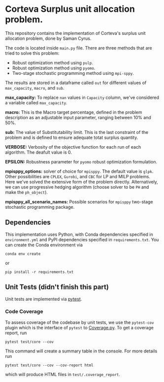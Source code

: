 # Corteva Surplus unit allocation problem.

This repository contains the implementation of Corteva's surplus unit 
allocation problem, done by Saman Cyrus.

The code is located inside `main.py` file. There are three methods that
are tried to solve this problem:
- Robust optimization method using `pulp`.
- Robust optimization method using `pyomo`.
- Two-stage stochastic programming method using `mpi-sppy`.

The results are stored in a dataframe called `out` for different values of
`max_capacity`, `macro`, and `sub`.

**max_capacity:** To replace `nan` values in `Capacity` column, we've considered
a variable called `max_capacity`.

**macro:** This is the Macro target percentage, defined in the problem
description as an adjustable input parameter, ranging between 10% and
50%.

**sub:** The value of Substitutability limit. This is the last constraint of 
the problem and is defined to ensure adequate totat surplus quantity. 

**VERBOSE:** Verbosity of the objective function for each run of each algorithm.
The deafult value is 0.

**EPSILON:** Robustness parameter for `pyomo` robust optimization formulation.

**mpisppy_options:** solver of choice for `mpisppy`. The default value is `glpk`.
Other possibilities are `CPLEX`, `Gurobi`, and `CBC` for LP and MILP problems.
Here we've solved the extensive form of the problem directly. Alternatively,
we can use progressive hedging algorithm (choose solver to be `PH` and make 
the `ph_object`).

**mpisppy_all_scenario_names:** Possible scenarios for `mpisppy` two-stage 
stochastic programming package.

## Dependencies

This implementation uses Python, with Conda dependencies specified in 
`environment.yml` and PyPI dependencies specified in `requirements.txt`. You
can create the Conda environment via

    conda env create

or 

    pip install -r requirements.txt

## Unit Tests (didn't finish this part)

Unit tests are implemented via [pytest][pytest].

### Code Coverage

To assess coverage of the codebase by unit tests, we use the `pytest-cov`
plugin which is the interface of `pytest` to [Coverage.py][coveragepy]. To get
a coverage report, run
```
pytest test/core --cov
```
This command will create a summary table in the console. For more details run
```
pytest test/core --cov --cov-report html
```
which will produce HTML files in `test/.coverage_report`.


[pytest]: https://docs.pytest.org/en/latest/contents.html
[coveragepy]: https://coverage.readthedocs.io/en/latest/index.html
